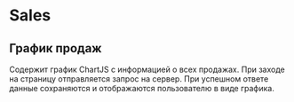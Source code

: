 # Sales
## График продаж

Содержит график ChartJS с информацией о всех продажах. При заходе на страницу отправляется запрос на сервер. При успешном ответе данные сохраняются и отображаются пользователю в виде графика.
